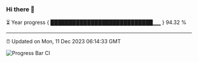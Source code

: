 ### Hi there 👋

⏳ Year progress { ████████████████████████████▁▁ } 94.32 %

---

⏰ Updated on Mon, 11 Dec 2023 06:14:33 GMT

![Progress Bar CI](https://github.com/liununu/liununu/workflows/Progress%20Bar%20CI/badge.svg)
